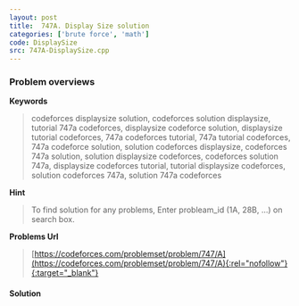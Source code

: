 ```yaml
---
layout: post
title:  747A. Display Size solution
categories: ['brute force', 'math']
code: DisplaySize
src: 747A-DisplaySize.cpp
---
```

### **Problem overviews**

**Keywords**
> codeforces displaysize solution, codeforces solution displaysize, tutorial 747a codeforces, displaysize codeforce solution, displaysize tutorial codeforces, 747a codeforces tutorial, 747a tutorial codeforces, 747a codeforce solution, solution codeforces displaysize, codeforces 747a solution, solution displaysize codeforces, codeforces solution 747a, displaysize codeforces tutorial, tutorial displaysize codeforces, solution codeforces 747a, solution 747a codeforces

**Hint**
> To find solution for any problems, Enter probleam_id (1A, 28B, ...) on search box. 

**Problems Url**
> [https://codeforces.com/problemset/problem/747/A](https://codeforces.com/problemset/problem/747/A){:rel="nofollow"}{:target="_blank"}

#### **Solution**



